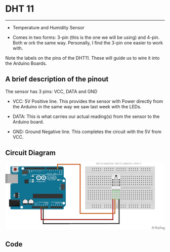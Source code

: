 # DHT 11
******

- Temperature and Humidity Sensor

- Comes in two forms: 3-pin (this is the one we will be using) and 4-pin. Both w
ork the same way. Personally, I find the 3-pin one easier to work with.

Note the labels on the pins of the DHT11. These will guide us to wire it into the Arduino Boards.

## A brief description of the pinout

The sensor has 3 pins: VCC, DATA and GND

- VCC: 5V Positive line. This provides the sensor with Power directly from the Arduino in the same way we saw last week with the LEDs.

- DATA: This is what carries our actual reading(s) from the sensor to the Arduino board.

- GND: Ground Negative line. This completes the circuit with the 5V from VCC.

## Circuit Diagram

  ![Created with Fritzing](https://raw.githubusercontent.com/XeroHero/Coderdojo-UCD/master/Arduino/DHT11.jpg)


## Code

    

